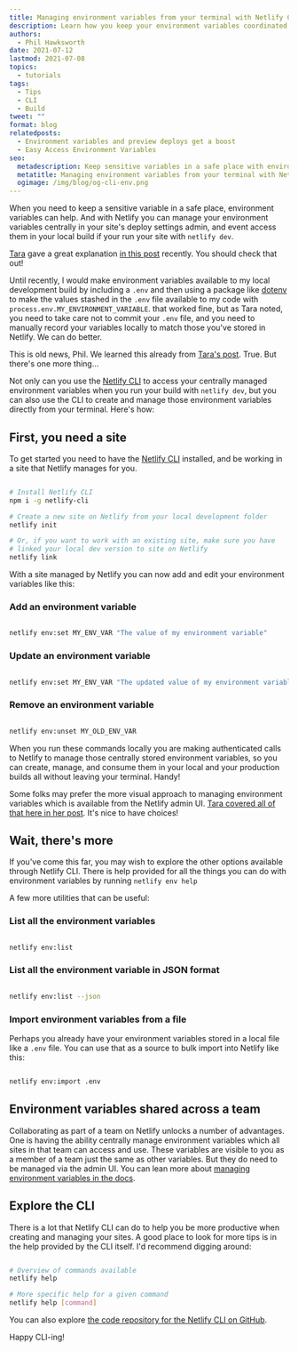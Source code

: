 ```yaml
---
title: Managing environment variables from your terminal with Netlify CLI
description: Learn how you keep your environment variables coordinated with the Netlify CLI
authors:
  - Phil Hawksworth
date: 2021-07-12
lastmod: 2021-07-08
topics:
  - tutorials
tags:
  - Tips
  - CLI
  - Build
tweet: ""
format: blog
relatedposts:
  - Environment variables and preview deploys get a boost
  - Easy Access Environment Variables
seo:
  metadescription: Keep sensitive variables in a safe place with environment variables. Learn how you can keep your environment variables coordinated with the Netlify CLI.
  metatitle: Managing environment variables from your terminal with Netlify CLI
  ogimage: /img/blog/og-cli-env.png
---
```


When you need to keep a sensitive variable in a safe place, environment variables can help. And with Netlify you can manage your environment variables centrally in your site's deploy settings admin, and event access them in your local build if your run your site with `netlify dev`.

[Tara](https://www.netlify.com/authors/tara-z.-manicsic/?utm_campaign=devex-ph&utm_source=blog&utm_medium=social&utm_content=cli-env-vars) gave a great explanation [in this post](https://www.netlify.com/blog/2021/07/05/easy-access-environment-variables/?utm_campaign=devex-ph&utm_source=blog&utm_medium=social&utm_content=cli-env-vars) recently. You should check that out!

Until recently, I would make environment variables available to my local development build by including a `.env` and then using a package like [dotenv](https://www.npmjs.com/package/dotenv) to make the values stashed in the `.env` file available to my code with  `process.env.MY_ENVIRONMENT_VARIABLE`. that worked fine, but as Tara noted, you need to take care not to commit your `.env` file, and you need to manually record your variables locally to match those you've stored in Netlify. We can do better.

This is old news, Phil. We learned this already from [Tara's post](https://www.netlify.com/blog/2021/07/05/easy-access-environment-variables/?utm_campaign=devex-ph&utm_source=blog&utm_medium=social&utm_content=cli-env-vars).
True. But there's one more thing...

Not only can you use the [Netlify CLI](https://github.com/netlify/cli) to access your centrally managed environment variables when you run your build with `netlify dev`, but you can also use the CLI to create and manage those environment variables directly from your terminal. Here's how:


## First, you need a site

To get started you need to have the [Netlify CLI](https://github.com/netlify/cli) installed, and be working in a site that Netlify manages for you. 

```bash

# Install Netlify CLI
npm i -g netlify-cli

# Create a new site on Netlify from your local development folder
netlify init

# Or, if you want to work with an existing site, make sure you have 
# linked your local dev version to site on Netlify
netlify link

```


With a site managed by Netlify you can now add and edit your environment variables like this:

### Add an environment variable

```bash

netlify env:set MY_ENV_VAR "The value of my environment variable"

```

### Update an environment variable

```bash

netlify env:set MY_ENV_VAR "The updated value of my environment variable"

```

### Remove an environment variable

```bash

netlify env:unset MY_OLD_ENV_VAR

```


When you run these commands locally you are making authenticated calls to Netlify to manage those centrally stored environment variables, so you can create, manage, and consume them in your local and your production builds all without leaving your terminal. Handy!

Some folks may prefer the more visual approach to managing environment variables which is available from the Netlify admin UI. [Tara covered all of that here in her post](https://www.netlify.com/blog/2021/07/05/easy-access-environment-variables/?utm_campaign=devex-ph&utm_source=blog&utm_medium=social&utm_content=cli-env-vars). It's nice to have choices!

## Wait, there's more

If you've come this far, you may wish to explore the other options available through Netlify CLI. There is help provided for all the things you can do with environment variables by running `netlify env help`

A few more utilities that can be useful:

### List all the environment variables

```bash

netlify env:list

```

### List all the environment variable in JSON format

```bash

netlify env:list --json

```

### Import environment variables from a file

Perhaps you already have your environment variables stored in a local file like a `.env` file. You can use that as a source to bulk import into Netlify like this:

```bash

netlify env:import .env

```


## Environment variables shared across a team

Collaborating as part of a team on Netlify unlocks a number of advantages. One is having the ability centrally manage environment variables which all sites in that team can access and use. These variables are visible to you as a member of a team just the same as other variables. But they do need to be managed via the admin UI. You can lean more about [managing environment variables in the docs](https://docs.netlify.com/configure-builds/environment-variables/?utm_campaign=devex-ph&utm_source=blog&utm_medium=social&utm_content=cli-env-vars#declare-variables).


## Explore the CLI

There is a lot that Netlify CLI can do to help you be more productive when creating and managing your sites. A good place to look for more tips is in the help provided by the CLI itself. I'd recommend digging around:

```bash

# Overview of commands available
netlify help

# More specific help for a given command
netlify help [command]

```

You can also explore [the code repository for the Netlify CLI on GitHub](https://github.com/netlify/cli).

Happy CLI-ing!
